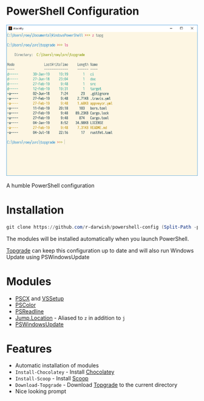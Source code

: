 # PowerShell Configuration

![Screenshot](screenshot.png)

A humble PowerShell configuration

# Installation

``` powershell
git clone https://github.com/r-darwish/powershell-config (Split-Path -parent $profile)
```

The modules will be installed automatically when you launch PowerShell.

[Topgrade](https://github.com/r-darwish/topgrade) can keep this configuration up to date and will also run Windows Update using PSWindowsUpdate

# Modules

* [PSCX](https://github.com/Pscx/Pscx) and [VSSetup](https://github.com/Microsoft/vssetup.powershell)
* [PSColor](https://github.com/Davlind/PSColor)
* [PSReadline](https://github.com/lzybkr/PSReadLine)
* [Jump.Location](https://github.com/tkellogg/Jump-Location) - Aliased to `z` in addition to `j`
* [PSWindowsUpdate](https://www.powershellgallery.com/packages/PSWindowsUpdate/2.1.0.1)

# Features

* Automatic installation of modules
* `Install-Chocolatey` - Install [Chocolatey](https://chocolatey.org/)
* `Install-Scoop` - Install [Scoop](https://scoop.sh/)
* `Download-Topgrade` - Download [Topgrade](https://github.com/r-darwish/topgrade) to the current
  directory
* Nice looking prompt
